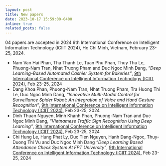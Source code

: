 ```yaml
---
layout: post
title: New papers
date: 2023-10-17 15:59:00-0400
inline: true
related_posts: false
---
```


04 papers are accepted in 2024 9th International Conference on Intelligent Information Technology (ICIIT 2024), Ho Chi Minh, Vietnam, February 23-25, 2024.  

- Nam Van Hai Phan, Tha Thanh Le, Tuan Phu Phan, Thuy Thu Le, Phuong-Nam Tran, Nhat Truong Pham and Duc Ngoc Minh Dang, *“Deep Learning-Based Automated Cashier System for Bakeries”*, [9th International Conference on Intelligent Information Technology (ICIIT 2024)](http://www.iciit.org/), Feb 23-25, 2024  
- Dang Khoa Phan, Phuong-Nam Tran, Nhat Truong Pham, Tra Huong Thi Le, Duc Ngoc Minh Dang, *“Innovative Multi-Modal Control for Surveillance Spider Robot: An Integration of Voice and Hand Gesture Recognition”*, [9th International Conference on Intelligent Information Technology (ICIIT 2024)](http://www.iciit.org/), Feb 23-25, 2024  
- Dinh Thuan Nguyen, Minh Khanh Phan, Phuong-Nam Tran and Duc Ngoc Minh Dang, *“Vietnamese Traffic Sign Recognition Using Deep Learning”*, [9th International Conference on Intelligent Information Technology (ICIIT 2024)](http://www.iciit.org/), Feb 23-25, 2024  
- Chi Hung Le, Hung Phat Ly, Duc Tien Nguyen, Hanh Dang-Ngoc, Thuy-Duong Thi Vu and Duc Ngoc Minh Dang *“Deep Learning Based Attendance Check System At FPT University”*, [9th International Conference on Intelligent Information Technology (ICIIT 2024)](http://www.iciit.org/), Feb 23-25, 2024  